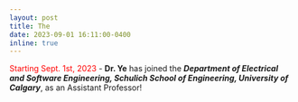 ```yaml
---
layout: post
title: The 
date: 2023-09-01 16:11:00-0400
inline: true
---
```


<span style="color: red;">Starting Sept. 1st, 2023</span> - **Dr. Ye** has joined the ***Department of Electrical and Software Engineering, Schulich School of Engineering, University of Calgary***, as an Assistant Professor!